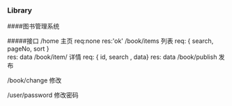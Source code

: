 ### Library
####图书管理系统


#####接口
/home 主页 req:none
            res:'ok'
/book/items 列表  req: { search, pageNo, sort }  
                res: data 
/book/item/ 详情 req: { id, search , data}
                    res: data
/book/publish 发布 

/book/change  修改

/user/password 修改密码